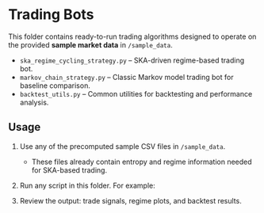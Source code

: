 # Trading Bots

This folder contains ready-to-run trading algorithms designed to operate on the provided **sample market data** in `/sample_data`.

- `ska_regime_cycling_strategy.py` – SKA-driven regime-based trading bot.
- `markov_chain_strategy.py` – Classic Markov model trading bot for baseline comparison.
- `backtest_utils.py` – Common utilities for backtesting and performance analysis.

## Usage

1. Use any of the precomputed sample CSV files in `/sample_data`.
   - These files already contain entropy and regime information needed for SKA-based trading.
2. Run any script in this folder. For example:

3. Review the output: trade signals, regime plots, and backtest results.


